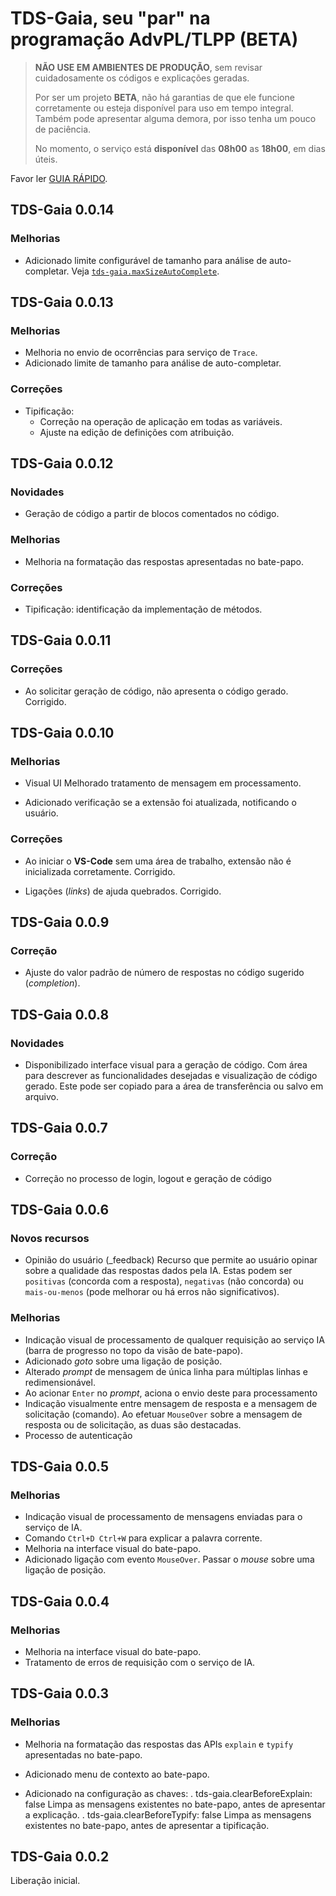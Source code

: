 # TDS-Gaia, seu "par" na programação AdvPL/TLPP (**BETA**)

> **NÃO USE EM AMBIENTES DE PRODUÇÃO**, sem revisar cuidadosamente os códigos e explicações geradas.
>
> Por ser um projeto **BETA**, não há garantias de que ele funcione corretamente ou esteja disponível para uso em tempo integral. Também pode apresentar alguma demora, por isso tenha um pouco de paciência.
>
> No momento, o serviço está **disponível** das **08h00** as **18h00**, em dias úteis.

Favor ler [GUIA RÁPIDO](https://github.com/totvs/tds-gaia/blob/main/README.md#guia-rápido).

## TDS-Gaia 0.0.14

### Melhorias

- Adicionado limite configurável de tamanho para análise de auto-completar. Veja [`tds-gaia.maxSizeAutoComplete`](https://github.com/totvs/tds-gaia/wiki/settings#chaves-de-configura%C3%A7%C3%A3o-do-tds-gaia).

## TDS-Gaia 0.0.13

### Melhorias

- Melhoria no envio de ocorrências para serviço de `Trace`.
- Adicionado limite de tamanho para análise de auto-completar.

### Correções

- Tipificação:
  - Correção na operação de aplicação em todas as variáveis.
  - Ajuste na edição de definições com atribuição.

## TDS-Gaia 0.0.12

### Novidades

- Geração de código a partir de blocos comentados no código.

### Melhorias

- Melhoria na formatação das respostas apresentadas no bate-papo.

### Correções

- Tipificação: identificação da implementação de métodos.

## TDS-Gaia 0.0.11

### Correções

- Ao solicitar geração de código, não apresenta o código gerado.
  Corrigido.

## TDS-Gaia 0.0.10

### Melhorias

- Visual UI
  Melhorado tratamento de mensagem em processamento.

- Adicionado verificação se a extensão foi atualizada, notificando o usuário.

### Correções

- Ao iniciar o **VS-Code** sem uma área de trabalho, extensão não é inicializada corretamente.
  Corrigido.

- Ligações (_links_) de ajuda quebrados.
  Corrigido.

## TDS-Gaia 0.0.9

### Correção

- Ajuste do valor padrão de número de respostas no código sugerido (_completion_).

## TDS-Gaia 0.0.8

### Novidades

- Disponibilizado interface visual para a geração de código.
  Com área para descrever as funcionalidades desejadas e visualização de código gerado. Este pode ser copiado para a área de transferência ou salvo em arquivo.

## TDS-Gaia 0.0.7

### Correção

- Correção no processo de login, logout e geração de código

## TDS-Gaia 0.0.6

### Novos recursos

- Opinião do usuário (_feedback)
  Recurso que permite ao usuário opinar sobre a qualidade das respostas dados pela  IA.
   Estas podem ser ``positivas`` (concorda com a resposta), ``negativas`` (não concorda) ou ``mais-ou-menos`` (pode melhorar ou há erros não significativos).

### Melhorias

- Indicação visual de processamento de qualquer requisição ao serviço IA (barra de progresso no topo da visão de bate-papo).
- Adicionado _goto_ sobre uma ligação de posição.
- Alterado _prompt_ de mensagem de única linha para múltiplas linhas e redimensionável.
- Ao acionar `Enter` no _prompt_, aciona o envio deste para processamento
- Indicação visualmente entre mensagem de resposta e a mensagem de solicitação (comando).
  Ao efetuar  `MouseOver` sobre a mensagem de resposta ou de solicitação, as duas são destacadas.
- Processo de autenticação

## TDS-Gaia 0.0.5

### Melhorias

- Indicação visual de processamento de mensagens enviadas para o serviço de IA.
- Comando `Ctrl+D Ctrl+W` para explicar a palavra corrente.
- Melhoria na interface visual do bate-papo.
- Adicionado ligação com evento `MouseOver`. Passar o _mouse_ sobre uma ligação de posição.

## TDS-Gaia 0.0.4

### Melhorias

- Melhoria na interface visual do bate-papo.
- Tratamento de erros de requisição com o serviço de IA.

## TDS-Gaia 0.0.3

### Melhorias

- Melhoria na formatação das respostas das APIs ``explain`` e ``typify`` apresentadas no bate-papo.

- Adicionado menu de contexto ao bate-papo.
- Adicionado na configuração as chaves:
  . tds-gaia.clearBeforeExplain: false
    Limpa as mensagens existentes no bate-papo, antes de apresentar a explicação.
  . tds-gaia.clearBeforeTypify: false
    Limpa as mensagens existentes no bate-papo, antes de apresentar a tipificação.

## TDS-Gaia 0.0.2

Liberação inicial.
